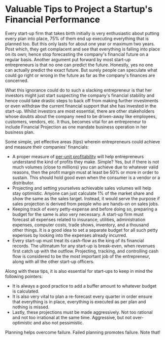 # Valuable Tips to Project a Startup's Financial Performance

Every start-up firm that takes birth initially is very enthusiastic about putting every plan into place, 75% of them end up executing everything that is planned too. But this only lasts for about one year or maximum two years. Post which, they get complacent and see that everything is falling into place on its own; hence stop forecasting the company's financial future on a regular basis. Another argument put forward by most start-up entrepreneurs is that no one can predict the future. Honestly, yes no one can actually predict the exact future. But surely people can speculate what could go right or wrong in the future as far as the company's finances are concerned.

What this ignorance could do to such a slacking entrepreneur is that her investors might just start suspecting the company's financial stability and hence could take drastic steps to back off from making further investments or even withdraw the current financial support that she has invested in the start-up. Whilst investors are most essential, there are other stakeholders whose doubts about the company need to be driven-away like employees, customers, vendors, etc. It thus, becomes vital for an entrepreneur to include Financial Projection as one mandate business operation in her business plan. 

Some simple, yet effective areas (tips) wherein entrepreneurs could achieve and measure their companies' financials: 

* A proper measure of <a href="http://www.calculatorweb.com/calculators/profitcalc/">per-unit profitability</a> will help entrepreneurs understand the kind of profits they make. Simple? Yes, but if there is not much volumes (close to millions) you can achieve due to whatever valid reasons, then the profit margin must at least be 50% or more in order to sustain. This should hold good even when the consumer is a vendor or a distributor.
* Projecting and setting yourselves achievable sales volumes will help stay optimistic. Anyone can just calculate 1% of the market share and show the same as the sales target. Instead, it would serve the purpose if sales projection is derived from people who are hands-on on sales jobs.
* Keeping track of every petty-expense and before doing so, preparing a budget for the same is also very necessary. A start-up firm must forecast all expenses related to insurance, utilities, administration expenses, computer costs, trade shows, inventory, and a thousand other things. It is a good idea to set a separate budget for all such petty expenses by looking into the expenses already incurred.
* Every start-up must treat its cash-flow as the king of its financial records. The ultimatum for any start-up is break-even, when revenues first catch up with the outflow. Projecting, tracking, and controlling cash flow is considered to be the most important job of the entrepreneur, along with all the other start-up officers.

Along with these tips, it is also essential for start-ups to keep in mind the following pointers: 

- It is always a good practice to add a buffer amount to whatever budget is calculated.
- It is also very vital to plan a re-forecast every quarter in order ensure that everything is in place, everything is executed as per plan and nothing is missed.
- Lastly, these projections must be made aggressively. Not too rational and not too irrational at the same time. Aggressive, but not over-optimistic and also not pessimistic. 

Planning helps overcome failure. Failed planning promotes failure. Note that!
